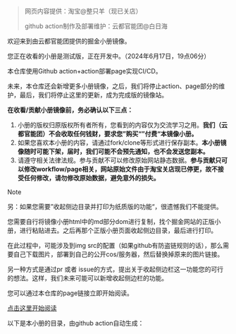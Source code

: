 >  网页内容提供：淘宝@整只羊（现已关店）
>
> github action制作及部署维护：云都官能团@白日海

欢迎来到由云都官能团提供的掘金小册镜像。


您正在收看的小册是测试版，正在开发中。（2024年6月17日，19点06分）

本仓库使用Github action+action部署page实现CI/CD。

未来，本仓库还会新增更多小册镜像，之后，我们将停止action、page部分的维护，最后，我们将停止这里的更新，成为完成版的镜像站。


**在收看/贡献小册镜像前，务必确认以下三点：**

1. 小册的版权归原版权所有者所有，您看到的内容仅为交流学习之用。**我们（云都官能团）不会收取任何钱财，要求您”购买“”付费“本镜像小册。**
2. 如果您喜欢本小册的内容，请通过fork/clone等形式进行保存副本。**本小册镜像随时可能下架，届时，我们可能不会预先通知，也不会发送您副本。**
3. 请遵守相关法律法规。参与贡献不可以修改原始网站静态数据。**参与贡献只可以修改workflow/page相关，网站原始文件由于淘宝关店现已停更，故不接受任何修改，请勿修改原始数据，避免意外的损失。**

>[!note]
> 另：如果您需要”收起侧边目录并打印为纸质版的功能“，很遗憾我们不能提供。
>
> 您需要自行将镜像小册html中的md部分dom进行复制，找个掘金网站的正版小册，进行粘贴进去。之后再那个正版小册页面收起侧边目录，最后进行打印。
>
> 在此过程中，可能涉及到img src的配置（如果github有防盗链规则的话），那么需要自己下载图片，部署到自己的公开cos/服务器，然后替换掉原来的图片链接。
>
> 另一种方式是通过pr 或者 issue的方式，提出关于收起侧边栏这一功能您的可行的想法。这样，我们未来可能可以新增收起侧边栏的功能。

您可以通过本仓库的page链接立即开始阅读。

[点击这里开始阅读](https://yun-du-official.github.io/juejin-book/)

以下是本小册的目录，由github action自动生成：
